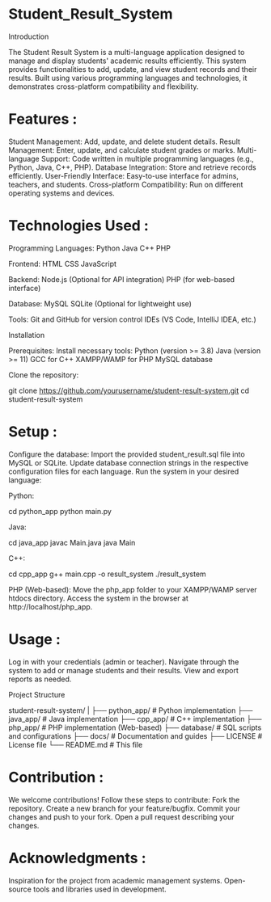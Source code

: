 # Student_Result_System


Introduction

The Student Result System is a multi-language application designed to manage and display students' academic results efficiently. This system provides functionalities to add, update, and view student records and their results. Built using various programming languages and technologies, it demonstrates cross-platform compatibility and flexibility.


# Features :

Student Management: Add, update, and delete student details.
Result Management: Enter, update, and calculate student grades or marks.
Multi-language Support: Code written in multiple programming languages (e.g., Python, Java, C++, PHP).
Database Integration: Store and retrieve records efficiently.
User-Friendly Interface: Easy-to-use interface for admins, teachers, and students.
Cross-platform Compatibility: Run on different operating systems and devices.

# Technologies Used :

Programming Languages:
Python
Java
C++
PHP

Frontend:
HTML
CSS
JavaScript

Backend:
Node.js (Optional for API integration)
PHP (for web-based interface)

Database:
MySQL
SQLite (Optional for lightweight use)

Tools:
Git and GitHub for version control
IDEs (VS Code, IntelliJ IDEA, etc.)

Installation

Prerequisites:
Install necessary tools:
Python (version >= 3.8)
Java (version >= 11)
GCC for C++
XAMPP/WAMP for PHP
MySQL database

Clone the repository:

git clone https://github.com/yourusername/student-result-system.git
cd student-result-system

# Setup :

Configure the database:
Import the provided student_result.sql file into MySQL or SQLite.
Update database connection strings in the respective configuration files for each language.
Run the system in your desired language:

Python:

cd python_app
python main.py

Java:

cd java_app
javac Main.java
java Main

C++:

cd cpp_app
g++ main.cpp -o result_system
./result_system

PHP (Web-based):
Move the php_app folder to your XAMPP/WAMP server htdocs directory.
Access the system in the browser at http://localhost/php_app.

# Usage :

Log in with your credentials (admin or teacher).
Navigate through the system to add or manage students and their results.
View and export reports as needed.

Project Structure

student-result-system/
|
├── python_app/          # Python implementation
├── java_app/            # Java implementation
├── cpp_app/             # C++ implementation
├── php_app/             # PHP implementation (Web-based)
├── database/            # SQL scripts and configurations
├── docs/                # Documentation and guides
├── LICENSE              # License file
└── README.md            # This file

# Contribution :

We welcome contributions! Follow these steps to contribute:
Fork the repository.
Create a new branch for your feature/bugfix.
Commit your changes and push to your fork.
Open a pull request describing your changes.



# Acknowledgments :

Inspiration for the project from academic management systems.
Open-source tools and libraries used in development.
